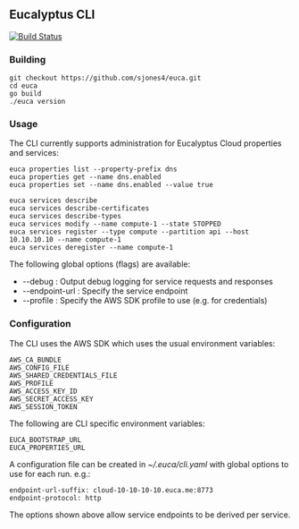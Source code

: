 ## Eucalyptus CLI

[![Build Status](https://dev.azure.com/sjones4/eucalyptus/_apis/build/status/euca-go-ci?branchName=master)](https://dev.azure.com/sjones4/eucalyptus/_build/latest?definitionId=20&branchName=master)

### Building

    git checkout https://github.com/sjones4/euca.git
    cd euca
    go build
    ./euca version

### Usage

The CLI currently supports administration for Eucalyptus Cloud properties and services:

    euca properties list --property-prefix dns
    euca properties get --name dns.enabled
    euca properties set --name dns.enabled --value true
    
    euca services describe
    euca services describe-certificates
    euca services describe-types
    euca services modify --name compute-1 --state STOPPED
    euca services register --type compute --partition api --host 10.10.10.10 --name compute-1
    euca services deregister --name compute-1

The following global options (flags) are available:

* --debug        : Output debug logging for service requests and responses
* --endpoint-url : Specify the service endpoint
* --profile      : Specify the AWS SDK profile to use (e.g. for credentials)

### Configuration

The CLI uses the AWS SDK which uses the usual environment variables:

    AWS_CA_BUNDLE
    AWS_CONFIG_FILE
    AWS_SHARED_CREDENTIALS_FILE
    AWS_PROFILE
    AWS_ACCESS_KEY_ID
    AWS_SECRET_ACCESS_KEY
    AWS_SESSION_TOKEN

The following are CLI specific environment variables:

    EUCA_BOOTSTRAP_URL
    EUCA_PROPERTIES_URL

A configuration file can be created in _~/.euca/cli.yaml_ with global options to use for each run. e.g.:

    endpoint-url-suffix: cloud-10-10-10-10.euca.me:8773
    endpoint-protocol: http

The options shown above allow service endpoints to be derived per service.